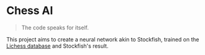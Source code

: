 # Chess AI

> The code speaks for itself.

This project aims to create a neural network akin to Stockfish, trained on the [Lichess database](https://database.lichess.org/) and Stockfish's result.